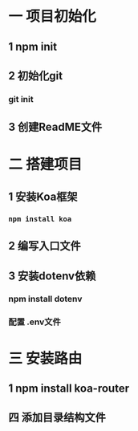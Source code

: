 # 一 项目初始化
## 1 npm init
## 2 初始化git
### git init
## 3 创建ReadME文件

# 二 搭建项目
## 1 安装Koa框架
### `npm install koa`
## 2 编写入口文件
## 3 安装dotenv依赖
### npm install dotenv
### 配置 .env文件
# 三 安装路由
## 1 npm install koa-router
## 四 添加目录结构文件
